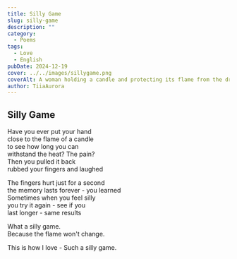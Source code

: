 ```yaml
---
title: Silly Game
slug: silly-game
description: ""
category:
  - Poems
tags:
  - Love
  - English
pubDate: 2024-12-19
cover: ../../images/sillygame.png
coverAlt: A woman holding a candle and protecting its flame from the draft
author: TiiaAurora
---
```


## Silly Game

Have you ever put your hand<br>
close to the flame of a candle<br>
to see how long you can<br>
withstand the heat? The pain? <br>
Then you pulled it back<br>
rubbed your fingers and laughed<br>

The fingers hurt just for a second<br>
the memory lasts forever - you learned<br>
Sometimes when you feel silly<br>
you try it again - see if you<br>
last longer - same results<br>

What a silly game. <br>
Because the flame won't change. <br>

This is how I love - Such a silly game. <br>
<br><br>

